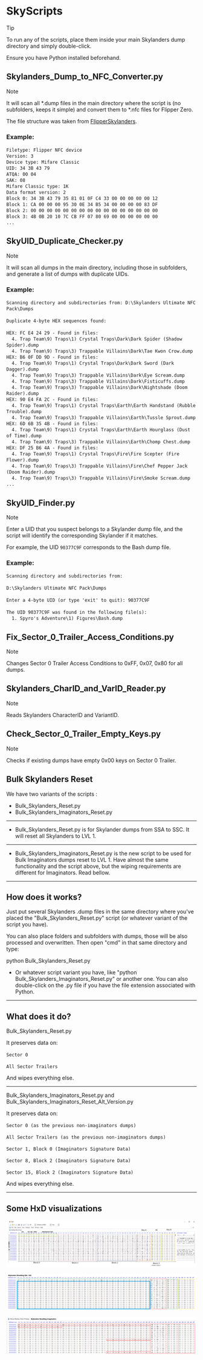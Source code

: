 # SkyScripts

> [!TIP]
> To run any of the scripts, place them inside your main Skylanders dump directory and simply double-click.
> 
> Ensure you have Python installed beforehand.


## Skylanders_Dump_to_NFC_Converter.py

> [!NOTE]
> 
> It will scan all *.dump files in the main directory where the script is (no subfolders, keeps it simple) and convert them to *.nfc files for Flipper Zero.
> 
> The file structure was taken from [FlipperSkylanders](https://github.com/sealldeveloper/FlipperSkylanders/tree/main).

### Example:

```
Filetype: Flipper NFC device
Version: 3
Device type: Mifare Classic
UID: 34 3B 43 79
ATQA: 00 04
SAK: 08
Mifare Classic type: 1K
Data format version: 2
Block 0: 34 3B 43 79 35 81 01 0F C4 33 00 00 00 00 00 12
Block 1: CA 00 00 00 95 30 0E 34 B5 34 00 00 00 00 83 DF
Block 2: 00 00 00 00 00 00 00 00 00 00 00 00 00 00 00 00
Block 3: 4B 0B 20 10 7C CB FF 07 80 69 00 00 00 00 00 00
...
```

## SkyUID_Duplicate_Checker.py

> [!NOTE]
> 
> It will scan all dumps in the main directory, including those in subfolders, and generate a list of dumps with duplicate UIDs.

### Example:

```
Scanning directory and subdirectories from: D:\Skylanders Ultimate NFC Pack\Dumps

Duplicate 4-byte HEX sequences found:

HEX: FC E4 24 29 - Found in files:
  4. Trap Team\9) Traps\1) Crystal Traps\Dark\Dark Spider (Shadow Spider).dump
  4. Trap Team\9) Traps\3) Trappable Villains\Dark\Tae Kwon Crow.dump
HEX: B6 0F DD 9D - Found in files:
  4. Trap Team\9) Traps\1) Crystal Traps\Dark\Dark Sword (Dark Dagger).dump
  4. Trap Team\9) Traps\3) Trappable Villains\Dark\Eye Scream.dump
  4. Trap Team\9) Traps\3) Trappable Villains\Dark\Fisticuffs.dump
  4. Trap Team\9) Traps\3) Trappable Villains\Dark\Nightshade (Doom Raider).dump
HEX: 90 E4 FA 2C - Found in files:
  4. Trap Team\9) Traps\1) Crystal Traps\Earth\Earth Handstand (Rubble Trouble).dump
  4. Trap Team\9) Traps\3) Trappable Villains\Earth\Tussle Sprout.dump
HEX: 6D 6B 35 4B - Found in files:
  4. Trap Team\9) Traps\1) Crystal Traps\Earth\Earth Hourglass (Dust of Time).dump
  4. Trap Team\9) Traps\3) Trappable Villains\Earth\Chomp Chest.dump
HEX: DF 25 B6 4A - Found in files:
  4. Trap Team\9) Traps\1) Crystal Traps\Fire\Fire Scepter (Fire Flower).dump
  4. Trap Team\9) Traps\3) Trappable Villains\Fire\Chef Pepper Jack (Doom Raider).dump
  4. Trap Team\9) Traps\3) Trappable Villains\Fire\Smoke Scream.dump
...
```

## SkyUID_Finder.py

> [!NOTE]
> 
> Enter a UID that you suspect belongs to a Skylander dump file, and the script will identify the corresponding Skylander if it matches.
> 
> For example, the UID `90377C9F` corresponds to the Bash dump file.

### Example:

```
Scanning directory and subdirectories from:

D:\Skylanders Ultimate NFC Pack\Dumps

Enter a 4-byte UID (or type 'exit' to quit): 90377C9F

The UID 90377C9F was found in the following file(s):
  1. Spyro's Adventure\1) Figures\Bash.dump
```

## Fix_Sector_0_Trailer_Access_Conditions.py

> [!NOTE]
> 
> Changes Sector 0 Trailer Access Conditions to 0xFF, 0x07, 0x80 for all dumps.

## Skylanders_CharID_and_VarID_Reader.py

> [!NOTE]
> 
> Reads Skylanders CharacterID and VariantID.

## Check_Sector_0_Trailer_Empty_Keys.py

> [!NOTE]
> 
> Checks if existing dumps have empty 0x00 keys on Sector 0 Trailer.

## Bulk Skylanders Reset

We have two variants of the scripts :

- Bulk_Skylanders_Reset.py
- Bulk_Skylanders_Imaginators_Reset.py

----------------------------------------

- Bulk_Skylanders_Reset.py is for Skylander dumps from SSA to SSC. It will reset all Skylanders to LVL 1.

----------------------------------------

- Bulk_Skylanders_Imaginators_Reset.py is the new script to be used for Bulk Imaginators dumps reset to LVL 1.
Have almost the same functionality and the script above, but the wiping requirements are different for Imaginators. Read bellow.

----------------------------------------
How does it works?
----------------------------------------

Just put several Skylanders .dump files in the same directory where you've placed the "Bulk_Skylanders_Reset.py" script (or whatever variant of the script you have).

You can also place folders and subfolders with dumps, those will be also processed and overwritten.
Then open "cmd" in that same directory and type:

python Bulk_Skylanders_Reset.py

* Or whatever script variant you have, like "python Bulk_Skylanders_Imaginators_Reset.py" or another one. You can also double-click on the .py file if you have the file extension associated with Python.

----------------------------------------
What does it do?
----------------------------------------

Bulk_Skylanders_Reset.py

It preserves data on:

`Sector 0`

`All Sector Trailers`

And wipes everything else.

----------------------------------------

Bulk_Skylanders_Imaginators_Reset.py and Bulk_Skylanders_Imaginators_Reset_Alt_Version.py

It preserves data on:

`Sector 0 (as the previous non-imaginators dumps)`

`All Sector Trailers (as the previous non-imaginators dumps)`

`Sector 1, Block 0 (Imaginators Signature Data)`

`Sector 8, Block 2 (Imaginators Signature Data)`

`Sector 15, Block 2 (Imaginators Signature Data)`

And wipes everything else.

----------------------------------------
Some HxD visualizations
----------------------------------------
![00. Skylanders Hex Explained](https://raw.githubusercontent.com/skylandersNFC/SkyScripts/main/img/Skylanders_Hex_Explained.png)

![01. Skylanders Resetting SSA - SSC](https://raw.githubusercontent.com/skylandersNFC/SkyScripts/main/img/Skylanders_Resetting_SSA_SSC.png)

![02. Skylanders Resetting Imaginators](https://raw.githubusercontent.com/skylandersNFC/SkyScripts/main/img/Skylanders_Resetting_Imaginators.png)
